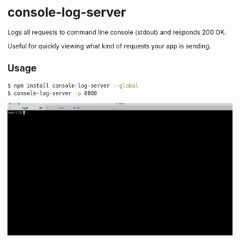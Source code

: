 # console-log-server
Logs all requests to command line console (stdout) and responds 200 OK.

Useful for quickly viewing what kind of requests your app is sending.

## Usage

```sh
$ npm install console-log-server --global
$ console-log-server -p 8000
```
<p align="center">
  <img src="./resources/console-log-server-demo.gif" alt="Demo" width="700"/> 
</p>

